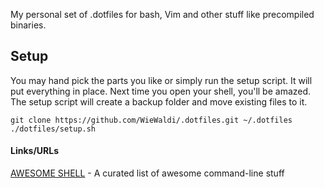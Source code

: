 My personal set of .dotfiles for bash, Vim and other stuff like precompiled
binaries.

## Setup
You may hand pick the parts you like or simply run the setup script. It will
put everything in place. Next time you open your shell, you'll be amazed. The
setup script will create a backup folder and move existing files to it.
```
git clone https://github.com/WieWaldi/.dotfiles.git ~/.dotfiles
./dotfiles/setup.sh
```

#### Links/URLs
[AWESOME SHELL](https://github.com/alebcay/awesome-shell) - A curated list of awesome command-line stuff

